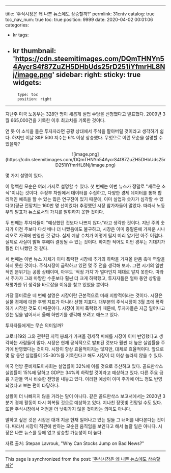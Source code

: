 
---
title: '주식시장은 왜 나쁜 뉴스에도 상승할까?'
permlink: 31cntv
catalog: true
toc_nav_num: true
toc: true
position: 9999
date: 2020-04-02 00:01:06
categories:
- kr
tags:
- kr
thumbnail: 'https://cdn.steemitimages.com/DQmTHNYn54AycrS4f87ZuZH5DHbUds25rD251iYfmrHL8Nj/image.png'
sidebar:
    right:
        sticky: true
widgets:
    -
        type: toc
        position: right
---


지난주 미국 노동부는 328만 명이 새롭게 실업 수당을 신청했다고 발표했다. 2009년 3월 665,000건을 기록한 이후 최고치를 기록한 것이다.


언 듯 이 소식을 들은 투자자라면 공황 상태에서 주식을 팔아버릴 것이라고 생각하기 쉽다. 하지만 이날 S&P 500 지수는 6% 이상 상승했다. 무엇으로 이런 모순을 설명할 수 있을까?

<center>
![image.png](https://cdn.steemitimages.com/DQmTHNYn54AycrS4f87ZuZH5DHbUds25rD251iYfmrHL8Nj/image.png)
</center>

몇 가지 설명이 있다.


이 명백한 모순은 여러 가지로 설명할 수 있다. 첫 번째는 이번 뉴스가 정말로 "새로운 소식"이냐는 것이다. 주정부 차원에서 데이터를 수집하고, 다양한 경제 데이터를 통해 합리적인 예측을 할 수 있는 많은 연구진이 있기 때문에, 이미 실업자 숫자가 심각할 수 있다고(평균 전망치는 160만 명 선이었다) 추정했던 시장 참가자들이 많았다. 따라서 노동부의 발표가 뉴스로서의 가치를 발휘하지 못한 것이다.


두 번째는 투자자들이 "예상했던 것보다 나쁘지 않다."라고 생각한 것이다. 지난 주의 숫자가 이전 주보다 다섯 배나 더 나빴음에도 불구하고, 시장은 이미 종말론에 가까운 시나리오로 가격에 반영한 것 같다. 실제 예상 수치가 어떻게 될지 미리 알기란 아주 어렵다. 실제로 사실이 밝혀 후에야 결정될 수 있는 것이다. 하지만 적어도 이번 경우는 기대치가 훨씬 더 나빴던 것 같다.


세 번째는 이번 뉴스 자체가 이미 폭락한 시장에 추가의 하락을 가져올 만큼 촉매 역할을 하지 못한 것이다. 주식시장이 급락하고 있던 몇 주 전을 생각해 보자. 그런 시기의 일반적인 분위기는 공황 상태이며, 아무도 '적정 가치'가 얼마인지 제대로 알지 못한다. 따라서 주가가 그래 마땅한 수준보다 훨씬 더 크게 하락했고, 투자자들은 얼마 동안 상황을 재평가한 뒤 생각을 바로잡을 이유를 찾고 있었을 뿐이다.


가장 흥미로운 네 번째 설명은 시장이란 근본적으로 미래 지향적이라는 것이다. 시장은 실물 경제에 대한 후행 지표가 아니라 선행 지표다. 대부분의 주식시장이 3월 초에 폭락하기 시작한 것도 이 때문이다. 시장이 이미 폭락했기 때문에, 투자자들은 지금 일어나고 있는 일을 넘어서서 올해 하반기를 생각해 보려고 애쓰고 있다.


투자자들에게는 무슨 의미일까?


코로나19와 그와 관련된 지역 봉쇄가 가져올 경제적 피해를 시장이 이미 반영했다고 생각하는 사람들이 많다. 시장은 현재 공식적으로 발표된 것보다 훨씬 더 높은 실업률을 주가에 반영했다는 것이다. 시장이 항상 효율적이지는 않지만, 대체로 효율적이다. 앞으로 몇 달 동안 실업률이 25-30%를 기록한다고 해도 시장이 더 이상 놀라지 않을 수 있다.


미국 연방 준비제도이사회는 실업률이 32%에 이를 것으로 추산하고 있다. 골드만삭스 실업률이 15%에 달하고 GDP는 34%의 하락할 것이라고 예상하고 있다. 다른 주요 금융 기관들 역시 비슷한 전망을 내놓고 있다. 이러한 예상이 이미 주가에 어느 정도 반영되었다고 보는 편이 타당하다.


상황이 더 나빠지지 않을 거라는 말이 아니다. 같은 골드만삭스 보고서에서는 2020년 3분기 경제 활동이 다시 회복될 것으로 예상하고 있다. 지나친 장밋빛 전망일 수도 있다. 또한 주식시장에서 저점을 더 낮춰가지 않을 것이라는 의미도 아니다.


말하고 싶은 것은 시장은 대개 지금 현재 일어나고 있는 일들 그 너머를 내다본다는 것이다. 따라서 시장이 직관에 반하는 모순된 움직임을 보인다고 해서 놀랄 일은 아니다. 시장은 나쁜 뉴스를 등에 없고 상승할 가능성이 더 높다.


자료 출처: Stepan Lavrouk, "Why Can Stocks Jump on Bad News?"

- - -

This page is synchronized from the post: ['주식시장은 왜 나쁜 뉴스에도 상승할까?'](https://steemit.com/@pius.pius/31cntv)
